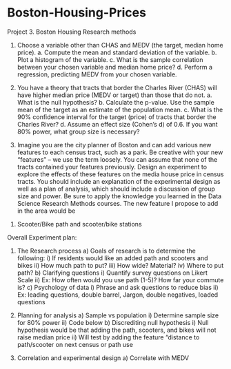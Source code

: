 # Boston-Housing-Prices

Project 3. Boston Housing Research methods
1.	Choose a variable other than CHAS and MEDV (the target, median home price).
a.	Compute the mean and standard deviation of the variable.
b.	Plot a histogram of the variable.
c.	What is the sample correlation between your chosen variable and median home price?
d.	Perform a regression, predicting MEDV from your chosen variable.
 
2.	You have a theory that tracts that border the Charles River (CHAS) will have higher median price (MEDV or target) than those that do not.
a.	What is the null hypothesis?
b.	Calculate the p-value. Use the sample mean of the target as an estimate of the population mean.
c.	What is the 90% confidence interval for the target (price) of tracts that border the Charles River?
d.	Assume an effect size (Cohen’s d) of 0.6. If you want 80% power, what group size is necessary?
 
3.	Imagine you are the city planner of Boston and can add various new features to each census tract, such as a park. Be creative with your new “features” – we use the term loosely. You can assume that none of the tracts contained your features previously. Design an experiment to explore the effects of these features on the media house price in census tracts. You should include an explanation of the experimental design as well as a plan of analysis, which should include a discussion of group size and power. Be sure to apply the knowledge you learned in the Data Science Research Methods courses.
The new feature I propose to add in the area would be 
1)	Scooter/Bike path and scooter/bike stations

Overall Experiment plan:
1)	The Research process
a)	Goals of research is to determine the following:
i)	If residents would like an added path and scooters and bikes
ii)	How much path to put?
iii)	How wide? Material?
iv)	Where to put path?
b)	Clarifying questions
i)	Quantify survey questions on Likert Scale
ii)	Ex: How often would you use path (1-5)? How far your commute is?
c)	Psychology of data
i)	Phrase and ask questions to reduce bias 
ii)	Ex: leading questions, double barrel, Jargon, double negatives, loaded questions
2)	Planning for analysis
a)	Sample vs population
i)	Determine sample size for 80% power
ii)	Code below
b)	Discrediting null hypothesis
i)	Null hypothesis would be that adding the path, scooters, and bikes will not raise median price
ii)	Will test by adding the feature “distance to path/scooter on next census or path use

3)	Correlation and experimental design
a)	Correlate with MEDV
